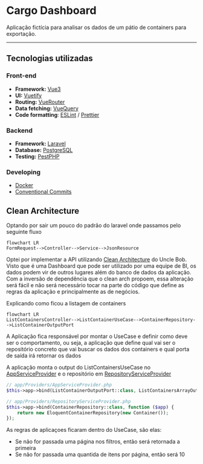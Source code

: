 # Cargo Dashboard

Aplicação fictícia para analisar os dados de um pátio de containers para exportação.

---

## Tecnologias utilizadas
### Front-end
- **Framework:** [Vue3](https://vuejs.org/)
- **UI:** [Vuetify](https://vuetifyjs.com/en/)
- **Routing:** [VueRouter](https://router.vuejs.org/)
- **Data fetching:** [VueQuery](https://tanstack.com/query/latest/docs/framework/vue/installation)
- **Code formatting**: [ESLint](https://eslint.org/) / [Prettier](https://prettier.io/)

### Backend
- **Framework:** [Laravel](https://laravel.com/)
- **Database:** [PostgreSQL](https://www.postgresql.org/)
- **Testing:** [PestPHP](https://pestphp.com/)

### Developing
- [Docker](https://www.docker.com/)
- [Conventional Commits](https://www.conventionalcommits.org/en/v1.0.0/)

## Clean Architecture
Optando por sair um pouco do padrão do laravel onde passamos pelo seguinte fluxo
```mermaid
flowchart LR
FormRequest-->Controller-->Service-->JsonResource
```

Optei por implementar a API utilizando [Clean Architecture](https://blog.cleancoder.com/uncle-bob/2012/08/13/the-clean-architecture.html) do Uncle Bob.
Visto que é uma Dashboard que pode ser utilizado por uma equipe de BI, os dados podem vir de outros lugares além do banco de dados da aplicação.
Com a inversão de dependência que o clean arch propoem, essa alteração será fácil e não será necessário tocar na parte do código que define as regras
da aplicação e principalmente as de negócios.

Explicando como ficou a listagem de containers

```mermaid
flowchart LR
ListContainersController-->ListContainerUseCase-->ContainerRepository-->ListContainerOutputPort
```

A Aplicação fica responsável por montar o UseCase e definir como deve ser o comportamento, ou seja, a aplicação que define
qual vai ser o repositório concreto que vai buscar os dados dos containers e qual porta de saída irá retornar os dados

A aplicação monta o output do ListContainersUseCase no [AppServiceProvider](api/app/Providers/AppServiceProvider.php) e o repositório em [RepositoryServiceProvider](api/app/Providers/AppServiceProvider.php)
````php
// app/Providers/AppServiceProvider.php
$this->app->bind(ListContainerOutputPort::class, ListContainersArrayOutput::class);

// app/Providers/RepositoryServiceProvider.php
$this->app->bind(ContainerRepository::class, function ($app) {
    return new EloquentContainerRepository(new Container());
});
````

As regras de aplicaçoes ficaram dentro do UseCase, são elas:
- Se não for passada uma página nos filtros, então será retornada a primeira
- Se não for passada uma quantida de itens por página, então será 10




